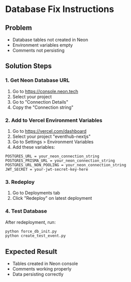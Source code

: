 # Database Fix Instructions

## Problem
- Database tables not created in Neon
- Environment variables empty
- Comments not persisting

## Solution Steps

### 1. Get Neon Database URL
1. Go to https://console.neon.tech
2. Select your project
3. Go to "Connection Details"
4. Copy the "Connection string"

### 2. Add to Vercel Environment Variables
1. Go to https://vercel.com/dashboard
2. Select your project "eventhub-nextjs"
3. Go to Settings > Environment Variables
4. Add these variables:

```
POSTGRES_URL = your_neon_connection_string
POSTGRES_PRISMA_URL = your_neon_connection_string
POSTGRES_URL_NON_POOLING = your_neon_connection_string
JWT_SECRET = your-jwt-secret-key-here
```

### 3. Redeploy
1. Go to Deployments tab
2. Click "Redeploy" on latest deployment

### 4. Test Database
After redeployment, run:
```bash
python force_db_init.py
python create_test_event.py
```

## Expected Result
- Tables created in Neon console
- Comments working properly
- Data persisting correctly